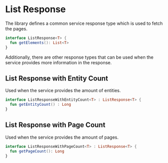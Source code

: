 # List Response

The library defines a common service response type which is used to fetch the pages.

```kotlin
interface ListResponse<T> {
  fun getElements(): List<T>
}
```

Additionally, there are other response types that can be used when the service provides more information in the response.

## List Response with Entity Count

Used when the service provides the amount of entities.

```kotlin
interface ListResponseWithEntityCount<T> : ListResponse<T> {
  fun getEntityCount() : Long
}
```

## List Response with Page Count

Used when the service provides the amount of pages.

```kotlin
interface ListResponseWithPageCount<T> : ListResponse<T> {
  fun getPageCount(): Long
}
```

